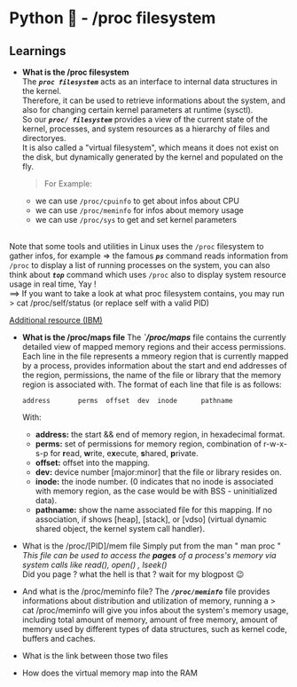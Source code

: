 # **Python :snake: - /proc filesystem**

## **Learnings**

- **What is the /proc filesystem** <br>
	The ***`proc filesystem`*** acts as an interface to internal data structures in the kernel. <br>
	Therefore, it can be used to retrieve informations about the system, and also for changing certain kernel parameters at runtime (sysctl). <br>
	So our ***`proc/ filesystem`*** provides a view of the current state of the kernel, processes, and system resources as a hierarchy of files and directoryes. <br>
	It is also called a "virtual filesystem", which means it does not exist on the disk, but dynamically generated by the kernel and populated on the fly.
	> For Example:
	- we can use `/proc/cpuinfo` to get about infos about CPU
	- we can use `/proc/meminfo` for infos about memory usage
	- we can use `/proc/sys` to get and set kernel parameters <br>
	<br>

Note that some tools and utilities in Linux uses the `/proc` filesystem to gather infos, for example => the famous ***`ps`*** command reads information from `/proc` to display a list of running processes on the system, you can also think about ***`top`*** command which uses `/proc` also to display system resource usage in real time, Yay ! <br>
==> If you want to take a look at what proc filesystem contains, you may run > cat /proc/self/status (or replace self with a valid PID)

[Additional resource (IBM)](https://www.ibm.com/support/pages/purpose-proc-file-system#:~:text=The%20%2Fproc%20file%20system%20is,and%20thread%20in%20the%20system.)

- **What is the /proc/maps file**
	The ***`/proc/maps*** file contains the currently detailed view of mapped memory regions and their access permissions. Each line in the file represents a mmeory region that is currently mapped by a process, provides information about the start and end addresses of the region, permissions, the name of the file or library that the memory region is associated with.
	The format of each line that file is as follows:
	```
	address       perms  offset  dev  inode      pathname
	```
	With:
	- **address:** the start && end of memory region, in hexadecimal format.
	- **perms:** set of permissions for memory region, combination of r-w-x-s-p for **r**ead, **w**rite, e**x**ecute, **s**hared, **p**rivate.
	- **offset:** offset into the mapping.
	- **dev:** device number [major:minor] that the file or library resides on.
	- **inode:** the inode number. (0 indicates that no inode is associated with memory region, as the case would be with BSS - uninitialized data).
	- **pathname:** show the name associated file for this mapping. If no association, if shows [heap], [stack], or [vdso] (virtual dynamic shared object, the kernel system call handler).

- What is the /proc/[PID]/mem file
	Simply put from the man " man proc " <em>This file can be used to access the **pages** of a process's memory via system calls like read(), open() , lseek() </em> <br>
	Did you page ? what the hell is that ? wait for my blogpost :wink:
- And what is the /proc/meminfo file?
	The ***`/proc/meminfo`*** file provides informations about distribution and utilization of memory, running a > cat /proc/meminfo will give you infos about the system's memory usage, including total amount of memory, amount of free memory, amount of memory used by different types of data structures, such as kernel code, buffers and caches.
- What is the link between those two files
- How does the virtual memory map into the RAM
